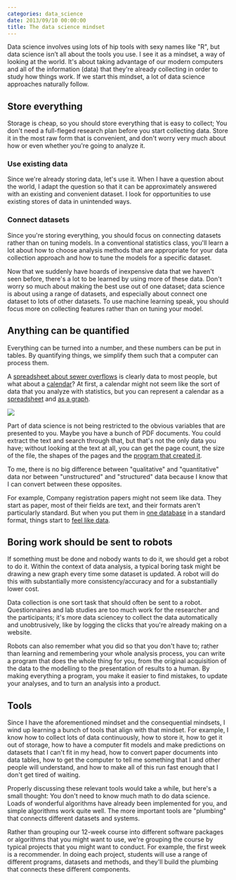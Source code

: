 ```yaml
---
categories: data_science
date: 2013/09/10 00:00:00
title: The data science mindset
---
```

Data science involves using lots of hip tools with sexy names like "R",
but data science isn’t all about the tools you use. I see it as a mindset,
a way of looking at the world. It's about taking advantage of our modern
computers and all of the information (data) that they're already collecting
in order to study how things work. If we start this mindset, a lot of
data science approaches naturally follow.

## Store everything
Storage is cheap, so you should store everything that is easy to collect;
You don't need a full-fleged research plan before you start collecting data.
Store it in the most raw form that is convenient, and don't worry very
much about how or even whether you're going to analyze it.

### Use existing data
Since we're already storing data, let's use it.
When I have a question about the world, I adapt the question so that it can
be approximately answered with an existing and convenient dataset. I look for
opportunities to use existing stores of data in unintended ways.

### Connect datasets
Since you're storing everything, you should focus on connecting datasets rather than on tuning models.
In a conventional statistics class, you'll learn a lot about how to choose
analysis methods that are appropriate for your data collection approach and how
to tune the models for a specific dataset.

Now that we suddenly have hoards of inexpensive data that we haven't seen before,
there's a lot to be learned by using more of these data. Don't worry so much
about making the best use out of one dataset; data science is about using a range of
datasets, and especially about connect one dataset to lots of other datasets. To use
machine learning speak, you should focus more on collecting features rather than on
tuning your model.

## Anything can be quantified
Everything can be turned into a number, and these numbers can be put in tables.
By quantifying things, we simplify them such that a computer can process them.

A [spreadsheet about sewer overflows](https://data.illinois.gov/Municipality/SSMMA-Combined-Sewer-Overflow/5yuf-j7kn?)
is clearly data to most people, but what about a [calendar](http://www.mo.gov/meetings/)?
At first, a calendar
might not seem like the sort of data that you analyze with statistics, but you
can represent a calendar as a [spreadsheet](https://data.mo.gov/Government-Administration/Open-Meetings/au6r-w9n3)
and [as a graph](http://thomaslevine.com/!/socrata-calendars).

![](http://thomaslevine.com/!/socrata-calendars/figure/day-of-week.png)

Part of data science is not being restricted to the obvious variables that are presented to you.
Maybe you have a bunch of PDF documents. You could extract the text and search through that, but
that's not the only data you have; without looking at the text at all, you can get the page count,
the size of the file, the shapes of the pages and the [program that created it](http://thomaslevine.com/!/parsing-pdfs/).

To me, there is no big difference between "qualitative" and "quantitative" data
nor between "unstructured" and "structured" data because I know that I can convert
between these opposites.

For example, Company registration papers might not seem like data. They start as paper,
most of their fields are text, and their formats aren't particularly standard.
But when you put them in [one database](http://opencorporates.com/) in a standard format,
things start to [feel like data](http://registries.opencorporates.com/).

## Boring work should be sent to robots
If something must be done and nobody wants to do it, we should get a robot to
do it. Within the context of data analysis, a typical boring task might be drawing a new graph every time some
dataset is updated. A robot will do this with substantially more
consistency/accuracy and for a substantially lower cost.

Data collection is one sort task that should often be sent to a robot. Questionnaires
and lab studies are too much work for the researcher and the participants;
it's more data sciencey to collect the data automatically and unobtrusively,
like by logging the clicks that you're already making on a website.

Robots can also remember what you did so that you don't have to; rather than learning
and remembering your whole analysis process, you can write a program that does the whole
thing for you, from the original acquisition of the data to the modelling to the presentation
of results to a human. By making everything a program, you make it easier to
find mistakes, to update your analyses, and to turn an analysis into a product.

## Tools
Since I have the aforementioned mindset and the consequential mindsets, I wind
up learning a bunch of tools that align with that mindset. For example, I know
how to collect lots of data continuously, how to store it, how to get it out of
storage, how to have a computer fit models and make predictions on datasets that I can't fit in my head,
how to convert paper documents into data tables, how to get the computer to tell
me something that I and other people will understand, and how to make all of this run
fast enough that I don't get tired of waiting.

Properly discussing these relevant tools would take a while, but here's a small
thought: You don't need to know much math to do data science. Loads of wonderful
algorithms have already been implemented for you, and simple algorithms work quite
well. The more important tools are "plumbing" that connects different datasets and systems.

Rather than grouping our 12-week course into different software packages or algorithms
that you might want to use, we're grouping the course by typical projects that you
might want to conduct. For example, the first week is a recommender. In doing each
project, students will use a range of different programs, datasets and methods, and
they'll build the plumbing that connects these different components.
